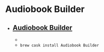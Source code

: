 # Audiobook Builder
- [Audiobook Builder](https://www.splasm.com/audiobookbuilder/)
  - 
  - 
  - `brew cask install Audiobook Builder`
